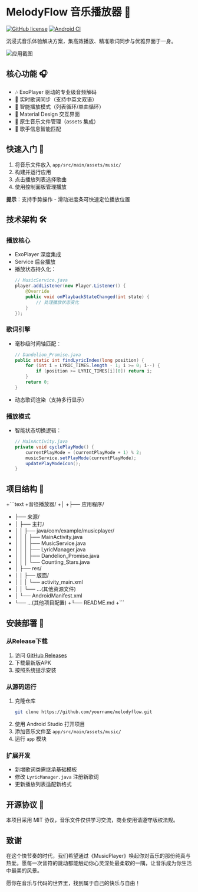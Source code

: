 # MelodyFlow 音乐播放器 🎵

[![GitHub license](https://img.shields.io/github/license/yourname/melodyflow)](https://github.com/yourname/melodyflow/blob/main/LICENSE)
[![Android CI](https://github.com/yourname/melodyflow/actions/workflows/android.yml/badge.svg)](https://github.com/yourname/melodyflow/actions/workflows/android.yml)

沉浸式音乐体验解决方案，集高效播放、精准歌词同步与优雅界面于一身。

![应用截图](screenshots/player_interface.png) <!-- 需要添加实际截图 -->

## 核心功能 🎧

- 🎶 ExoPlayer 驱动的专业级音频解码
- 📜 实时歌词同步（支持中英文双语）
- 🔁 智能播放模式（列表循环/单曲循环）
- 🎨 Material Design 交互界面
- 📂 原生音乐文件管理（assets 集成）
- 🎤 歌手信息智能匹配

## 快速入门 🚀

1. 将音乐文件放入 `app/src/main/assets/music/`
2. 构建并运行应用
3. 点击播放列表选择歌曲
4. 使用控制面板管理播放

**提示**：支持手势操作 - 滑动进度条可快速定位播放位置

## 技术架构 🛠️

### 播放核心
- ExoPlayer 深度集成
- Service 后台播放
- 播放状态持久化：
  ```java
  // MusicService.java
  player.addListener(new Player.Listener() {
      @Override
      public void onPlaybackStateChanged(int state) {
          // 处理播放状态变化
      }
  });
  ```

### 歌词引擎
- 毫秒级时间轴匹配：
  ```java
  // Dandelion_Promise.java
  public static int findLyricIndex(long position) {
      for (int i = LYRIC_TIMES.length - 1; i >= 0; i--) {
          if (position >= LYRIC_TIMES[i][0]) return i;
      }
      return 0;
  }
  ```
- 动态歌词渲染（支持多行显示）

### 播放模式
- 智能状态切换逻辑：
  ```java
  // MainActivity.java
  private void cyclePlayMode() {
      currentPlayMode = (currentPlayMode + 1) % 2;
      musicService.setPlayMode(currentPlayMode);
      updatePlayModeIcon();
  }
  ```

## 项目结构 📂
+```text
+音径播放器/
+│
+├── 应用程序/
+    ├── 来源/
+    │   ├── 主打/
+    │   │   ├── java/com/example/musicplayer/
+    │   │   │   ├── MainActivity.java
+    │   │   │   ├── MusicService.java
+    │   │   │   ├── LyricManager.java
+    │   │   │   ├── Dandelion_Promise.java
+    │   │   │   └── Counting_Stars.java
+    │   ├── res/
+    │   │   ├── 版面/
+    │   │   │   └── activity_main.xml
+    │   │   └── ...(其他资源文件)
+    │   └── AndroidManifest.xml
+    └── ...(其他项目配置)
+└── README.md
+```

## 安装部署 📲
### 从Release下载
1. 访问 [GitHub Releases](https://github.com/MinerTob/MusicPlayer-android/releases/tag/release1.2.0)
2. 下载最新版APK
3. 按照系统提示安装

### 从源码运行
1. 克隆仓库
   ```bash
   git clone https://github.com/yourname/melodyflow.git
   ```
2. 使用 Android Studio 打开项目
3. 添加音乐文件至 `app/src/main/assets/music/`
4. 运行 `app` 模块

### 扩展开发
- 新增歌词类需继承基础模板
- 修改 `LyricManager.java` 注册新歌词
- 更新播放列表适配新格式

## 开源协议 📜
本项目采用 MIT 协议，音乐文件仅供学习交流，商业使用请遵守版权法规。

## 致谢

在这个快节奏的时代，我们希望通过《MusicPlayer》唤起你对音乐的那份纯真与热爱。愿每一次音符的跳动都能触动你心灵深处最柔软的一隅，让音乐成为你生活中最美的风景。

愿你在音乐与代码的世界里，找到属于自己的快乐与自由！
